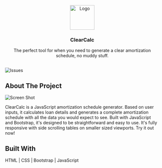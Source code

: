 <br/>
<p align="center">
  <a href="https://github.com/patriciosebastian/clearcalc">
    <img src="https://www.clearcalc.app/image/ClearCalc_logo.png" alt="Logo" width="80" height="80">
  </a>

  <h3 align="center">ClearCalc</h3>

  <p align="center">
    The perfect tool for when you need to generate a clear amortization schedule, no muddy stuff.
    <br/>
    <br/>
  </p>
</p>

![Issues](https://img.shields.io/github/issues/patriciosebastian/clearcalc) 

## About The Project

![Screen Shot](https://www.patriciosalazar.dev/img/ClearCalc_Desktop.png)

ClearCalc is a JavaScript amortization schedule generator. Based on user inputs, it calculates loan details and generates a complete amortization schedule with all the data you would expect to see. Built with JavaScript and Bootstrap, it's designed to be straightforward and easy to use. It's fully responsive with side scrolling tables on smaller sized viewports. Try it out now!

## Built With

HTML | CSS | Bootstrap | JavaScript


